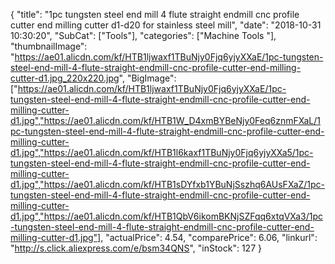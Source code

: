 {
	"title": "1pc tungsten steel end mill 4 flute straight endmill cnc profile cutter end milling cutter d1-d20 for stainless steel mill",
	"date": "2018-10-31 10:30:20",
	"SubCat": ["Tools"],
	"categories": ["Machine Tools "],
	"thumbnailImage": "https://ae01.alicdn.com/kf/HTB1ljwaxf1TBuNjy0Fjq6yjyXXaE/1pc-tungsten-steel-end-mill-4-flute-straight-endmill-cnc-profile-cutter-end-milling-cutter-d1.jpg_220x220.jpg",
	"BigImage": ["https://ae01.alicdn.com/kf/HTB1ljwaxf1TBuNjy0Fjq6yjyXXaE/1pc-tungsten-steel-end-mill-4-flute-straight-endmill-cnc-profile-cutter-end-milling-cutter-d1.jpg","https://ae01.alicdn.com/kf/HTB1W_D4xmBYBeNjy0Feq6znmFXaL/1pc-tungsten-steel-end-mill-4-flute-straight-endmill-cnc-profile-cutter-end-milling-cutter-d1.jpg","https://ae01.alicdn.com/kf/HTB1l6kaxf1TBuNjy0Fjq6yjyXXa5/1pc-tungsten-steel-end-mill-4-flute-straight-endmill-cnc-profile-cutter-end-milling-cutter-d1.jpg","https://ae01.alicdn.com/kf/HTB1sDYfxb1YBuNjSszhq6AUsFXaZ/1pc-tungsten-steel-end-mill-4-flute-straight-endmill-cnc-profile-cutter-end-milling-cutter-d1.jpg","https://ae01.alicdn.com/kf/HTB1QbV6ikomBKNjSZFqq6xtqVXa3/1pc-tungsten-steel-end-mill-4-flute-straight-endmill-cnc-profile-cutter-end-milling-cutter-d1.jpg"],
	"actualPrice": 4.54,
	"comparePrice": 6.06,
	"linkurl": "http://s.click.aliexpress.com/e/bsm34QNS",
	"inStock": 127
}
